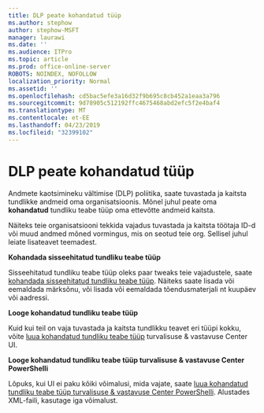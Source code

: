 ```yaml
---
title: DLP peate kohandatud tüüp
ms.author: stephow
author: stephow-MSFT
manager: laurawi
ms.date: ''
ms.audience: ITPro
ms.topic: article
ms.prod: office-online-server
ROBOTS: NOINDEX, NOFOLLOW
localization_priority: Normal
ms.assetid: ''
ms.openlocfilehash: cd5bac5efe3a16d32f9b695c8cb452a1eaa3a796
ms.sourcegitcommit: 9d78905c512192ffc4675468abd2efc5f2e4baf4
ms.translationtype: MT
ms.contentlocale: et-EE
ms.lasthandoff: 04/23/2019
ms.locfileid: "32399102"
---
```

# <a name="dlp-might-need-a-custom-type"></a>DLP peate kohandatud tüüp

Andmete kaotsimineku vältimise (DLP) poliitika, saate tuvastada ja kaitsta tundlikke andmeid oma organisatsioonis. Mõnel juhul peate oma **kohandatud** tundliku teabe tüüp oma ettevõtte andmeid kaitsta.

Näiteks teie organisatsiooni tekkida vajadus tuvastada ja kaitsta töötaja ID-d või muud andmed mõned vormingus, mis on seotud teie org. Sellisel juhul leiate lisateavet teemadest. 
  
 **Kohandada sisseehitatud tundliku teabe tüüp**
  
Sisseehitatud tundliku teabe tüüp oleks paar tweaks teie vajadustele, saate [kohandada sisseehitatud tundliku teabe tüüp](https://docs.microsoft.com/en-us/office365/securitycompliance/customize-a-built-in-sensitive-information-type). Näiteks saate lisada või eemaldada märksõnu, või lisada või eemaldada tõendusmaterjali nt kuupäev või aadressi.
  
 **Looge kohandatud tundliku teabe tüüp**
  
Kuid kui teil on vaja tuvastada ja kaitsta tundlikku teavet eri tüüpi kokku, võite [luua kohandatud tundliku teabe tüüp](https://docs.microsoft.com/en-us/office365/securitycompliance/create-a-custom-sensitive-information-type) turvalisuse & vastavuse Center UI. 
  
**Looge kohandatud tundliku teabe tüüp turvalisuse & vastavuse Center PowerShelli**

Lõpuks, kui UI ei paku kõiki võimalusi, mida vajate, saate [luua kohandatud tundliku teabe tüüp turvalisuse & vastavuse Center PowerShelli](https://docs.microsoft.com/en-us/office365/securitycompliance/create-a-custom-sensitive-information-type-in-scc-powershell). Alustades XML-faili, kasutage iga võimalust.

    
